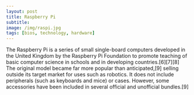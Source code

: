 ```yaml
---
layout: post
title: Raspberry Pi
subtitle: 
image: /img/raspi.jpg
tags: [bios, technology, hardware]
---
```


The Raspberry Pi is a series of small single-board computers developed in the United Kingdom by the Raspberry Pi Foundation to promote teaching of basic computer science in schools and in developing countries.[6][7][8] The original model became far more popular than anticipated,[9] selling outside its target market for uses such as robotics. It does not include peripherals (such as keyboards and mice) or cases. However, some accessories have been included in several official and unofficial bundles.[9]
